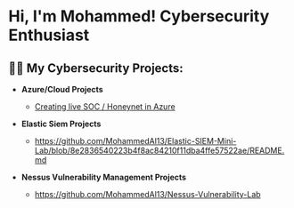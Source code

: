 <h1>Hi, I'm Mohammed! Cybersecurity Enthusiast

<h2>👨‍💻 My Cybersecurity Projects:</h2>

- <b>Azure/Cloud Projects</b>
  - [Creating live SOC / Honeynet in Azure](https://github.com/MohammedAl13/Cloud-SOC)

- <b>Elastic Siem Projects</b>
  - https://github.com/MohammedAl13/Elastic-SIEM-Mini-Lab/blob/8e2836540223b4f8ac84210f11dba4ffe57522ae/README.md

- <b>Nessus Vulnerability Management Projects</b>
  - https://github.com/MohammedAl13/Nessus-Vulnerability-Lab

